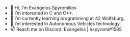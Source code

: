 - 👋 Hi, I’m Evangelos Spyromilios
- 👀 I’m interested in C and C++.
- 🌱 I’m currently learning programming at 42 Wolfsburg.
- 💞️ I’m  interested in Autonomous Vehicles technology. 
- 📫 Reach me on Discord: Evangelos | espyromi#1585
